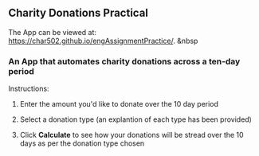 ## Charity Donations Practical
The App can be viewed at: https://char502.github.io/engAssignmentPractice/.
&nbsp  


### An App that automates charity donations across a ten-day period

Instructions:

1. Enter the amount you'd like to donate over the 10 day period

2. Select a donation type (an explantion of each type has been provided)

3. Click **Calculate** to see how your donations will be stread over the 10 days as per the donation type chosen
